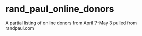 # rand_paul_online_donors
A partial listing of online donors from April 7-May 3 pulled from randpaul.com
